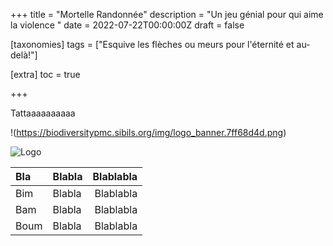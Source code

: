 +++
title = "Mortelle Randonnée"
description = "Un jeu génial pour qui aime la violence "
date = 2022-07-22T00:00:00Z
draft = false

[taxonomies]
tags = ["Esquive les flèches ou meurs pour l'éternité et au-delà!"]

[extra]
toc = true

+++

Tattaaaaaaaaaa


!(https://biodiversitypmc.sibils.org/img/logo_banner.7ff68d4d.png)

![Logo](https://biodiversitypmc.sibils.org/img/logo_banner.7ff68d4d.png)

|Bla |Blabla|Blablabla|
|:---|:-----|--------:|
|Bim |Blabla|Blablabla|
|Bam |Blabla|Blablabla|
|Boum|Blabla|Blablabla|
		
